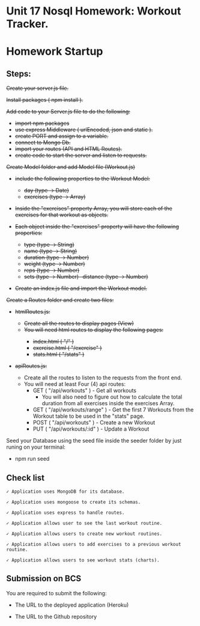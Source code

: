 # Unit 17 Nosql Homework: Workout Tracker.
# Homework Startup

## Steps:

<del>Create your server.js file.

<del>Install packages ( npm install ).

<del>Add code to your Server.js file to do the following:
- <del>import npm packages
- <del>use express Middleware ( urlEncoded, json and static ).
- <del>create PORT and assign to a variable.
- <del>connect to Mongo Db.
- <del>import your routes (API and HTML Routes).
- <del>create code to start the server and listen to requests.


<del>Create Model folder and add Model file (Workout.js)
- <del>include the following properties to the Workout Model:
    - <del>day (type -> Date)
    - <del>exercises (type -> Array)

- <del>Inside the "exercises" property Array, you will store each of the exercises for that workout as objects.
- <del>Each object inside the "exercises" property will have the following properties:
    - <del>type (type -> String)
    - <del>name (type -> String)
    - <del>duration (type -> Number)
    - <del>weight (type -> Number)
    - <del>reps (type -> Number)
    - <del>sets (type -> Number)
    -<del>distance (type -> Number)
- <del>Create an index.js file and import the Workout model.


<del>Create a Routes folder and create two files:
-  <del> htmlRoutes.js:
    - <del>Create all the routes to display pages (View)
    - <del>You will need html routes to display the following pages:
        - <del>index.html ( "/" )
        - <del>exercise.html ( "/exercise" )
        - <del>stats.html ( "/stats" )

-   <del>apiRoutes.js:
    - Create all the routes to listen to the requests from the front end.
    - You will need at least Four (4) api routes:
        - GET ( "/api/workouts" ) - Get all workouts
            - You will also need to figure out how to calculate the total duration from all exercises inside the exercises Array.
        - GET ( "/api/workouts/range" ) - Get the first 7 Workouts from the Workout table to be used in the "stats" page.
        - POST ( "/api/workouts" ) - Create a new Workout
        - PUT ( "/api/workouts/:id" ) - Update a Workout

Seed your Database using the seed file inside the seeder folder by just runing on your terminal:
-   npm run seed


## Check list
```
✓ Application uses MongoDB for its database.

✓ Application uses mongoose to create its schemas.

✓ Application uses express to handle routes.

✓ Application allows user to see the last workout routine.

✓ Application allows users to create new workout routines.

✓ Application allows users to add exercises to a previous workout routine.

✓ Application allows users to see workout stats (charts).

```

## Submission on BCS

You are required to submit the following:

* The URL to the deployed application (Heroku)

* The URL to the Github repository

